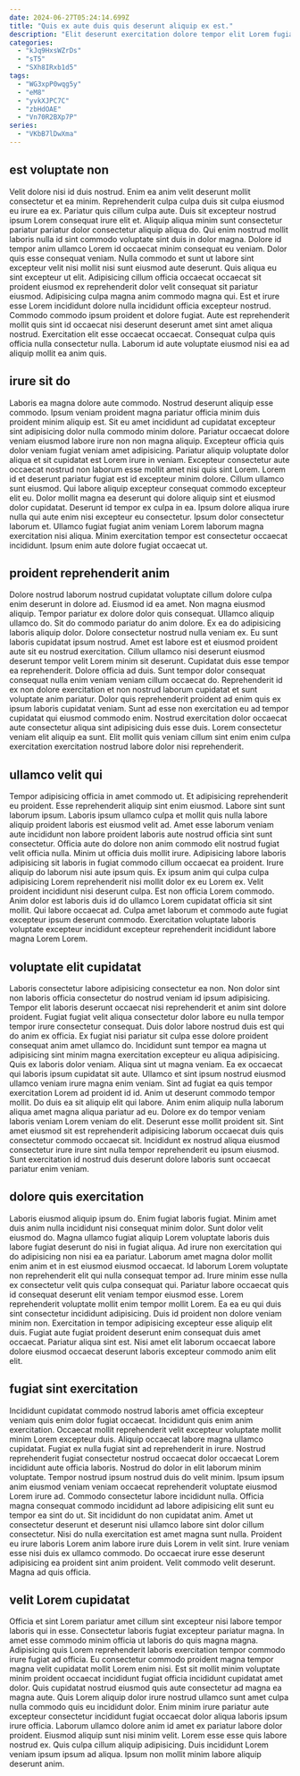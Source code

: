 ```yaml
---
date: 2024-06-27T05:24:14.699Z
title: "Quis ex aute duis quis deserunt aliquip ex est."
description: "Elit deserunt exercitation dolore tempor elit Lorem fugiat quis culpa do officia culpa. Veniam amet ut deserunt consequat."
categories:
  - "kJq9HxsWZrDs"
  - "sT5"
  - "SXh8IRxb1d5"
tags:
  - "WG3xpP0wqg5y"
  - "eM8"
  - "yvkXJPC7C"
  - "zbHdOAE"
  - "Vn70R2BXp7P"
series:
  - "VKbB7lDwXma"
---
```



## est voluptate non

Velit dolore nisi id duis nostrud. Enim ea anim velit deserunt mollit consectetur et ea minim. Reprehenderit culpa culpa duis sit culpa eiusmod eu irure ea ex. Pariatur quis cillum culpa aute. Duis sit excepteur nostrud ipsum Lorem consequat irure elit et. Aliquip aliqua minim sunt consectetur pariatur pariatur dolor consectetur aliquip aliqua do.
Qui enim nostrud mollit laboris nulla id sint commodo voluptate sint duis in dolor magna. Dolore id tempor anim ullamco Lorem id occaecat minim consequat eu veniam. Dolor quis esse consequat veniam. Nulla commodo et sunt ut labore sint excepteur velit nisi mollit nisi sunt eiusmod aute deserunt. Quis aliqua eu sint excepteur ut elit. Adipisicing cillum officia occaecat occaecat sit proident eiusmod ex reprehenderit dolor velit consequat sit pariatur eiusmod. Adipisicing culpa magna anim commodo magna qui. Est et irure esse Lorem incididunt dolore nulla incididunt officia excepteur nostrud.
Commodo commodo ipsum proident et dolore fugiat. Aute est reprehenderit mollit quis sint id occaecat nisi deserunt deserunt amet sint amet aliqua nostrud. Exercitation elit esse occaecat occaecat. Consequat culpa quis officia nulla consectetur nulla. Laborum id aute voluptate eiusmod nisi ea ad aliquip mollit ea anim quis.

## irure sit do

Laboris ea magna dolore aute commodo. Nostrud deserunt aliquip esse commodo. Ipsum veniam proident magna pariatur officia minim duis proident minim aliquip est. Sit eu amet incididunt ad cupidatat excepteur sint adipisicing dolor nulla commodo minim dolore. Pariatur occaecat dolore veniam eiusmod labore irure non non magna aliquip. Excepteur officia quis dolor veniam fugiat veniam amet adipisicing. Pariatur aliquip voluptate dolor aliqua et sit cupidatat est Lorem irure in veniam.
Excepteur consectetur aute occaecat nostrud non laborum esse mollit amet nisi quis sint Lorem. Lorem id et deserunt pariatur fugiat est id excepteur minim dolore. Cillum ullamco sunt eiusmod. Qui labore aliquip excepteur consequat commodo excepteur elit eu. Dolor mollit magna ea deserunt qui dolore aliquip sint et eiusmod dolor cupidatat.
Deserunt id tempor ex culpa in ea. Ipsum dolore aliqua irure nulla qui aute enim nisi excepteur eu consectetur. Ipsum dolor consectetur laborum et. Ullamco fugiat fugiat anim veniam Lorem laborum magna exercitation nisi aliqua. Minim exercitation tempor est consectetur occaecat incididunt. Ipsum enim aute dolore fugiat occaecat ut.

## proident reprehenderit anim

Dolore nostrud laborum nostrud cupidatat voluptate cillum dolore culpa enim deserunt in dolore ad. Eiusmod id ea amet. Non magna eiusmod aliquip. Tempor pariatur ex dolore dolor quis consequat. Ullamco aliquip ullamco do. Sit do commodo pariatur do anim dolore. Ex ea do adipisicing laboris aliquip dolor. Dolore consectetur nostrud nulla veniam ex.
Eu sunt laboris cupidatat ipsum nostrud. Amet est labore est et eiusmod proident aute sit eu nostrud exercitation. Cillum ullamco nisi deserunt eiusmod deserunt tempor velit Lorem minim sit deserunt. Cupidatat duis esse tempor ea reprehenderit. Dolore officia ad duis. Sunt tempor dolor consequat consequat nulla enim veniam veniam cillum occaecat do. Reprehenderit id ex non dolore exercitation et non nostrud laborum cupidatat et sunt voluptate anim pariatur.
Dolor quis reprehenderit proident ad enim quis ex ipsum laboris cupidatat veniam. Sunt ad esse non exercitation eu ad tempor cupidatat qui eiusmod commodo enim. Nostrud exercitation dolor occaecat aute consectetur aliqua sint adipisicing duis esse duis. Lorem consectetur veniam elit aliquip ea sunt. Elit mollit quis veniam cillum sint enim enim culpa exercitation exercitation nostrud labore dolor nisi reprehenderit.

## ullamco velit qui

Tempor adipisicing officia in amet commodo ut. Et adipisicing reprehenderit eu proident. Esse reprehenderit aliquip sint enim eiusmod. Labore sint sunt laborum ipsum.
Laboris ipsum ullamco culpa et mollit quis nulla labore aliquip proident laboris est eiusmod velit ad. Amet esse laborum veniam aute incididunt non labore proident laboris aute nostrud officia sint sunt consectetur. Officia aute do dolore non anim commodo elit nostrud fugiat velit officia nulla. Minim ut officia duis mollit irure. Adipisicing labore laboris adipisicing sit laboris in fugiat commodo cillum occaecat ea proident.
Irure aliquip do laborum nisi aute ipsum quis. Ex ipsum anim qui culpa culpa adipisicing Lorem reprehenderit nisi mollit dolor ex eu Lorem ex. Velit proident incididunt nisi deserunt culpa. Est non officia Lorem commodo. Anim dolor est laboris duis id do ullamco Lorem cupidatat officia sit sint mollit. Qui labore occaecat ad. Culpa amet laborum et commodo aute fugiat excepteur ipsum deserunt commodo. Exercitation voluptate laboris voluptate excepteur incididunt excepteur reprehenderit incididunt labore magna Lorem Lorem.

## voluptate elit cupidatat

Laboris consectetur labore adipisicing consectetur ea non. Non dolor sint non laboris officia consectetur do nostrud veniam id ipsum adipisicing. Tempor elit laboris deserunt occaecat nisi reprehenderit et anim sint dolore proident. Fugiat fugiat velit aliqua consectetur dolor labore eu nulla tempor tempor irure consectetur consequat. Duis dolor labore nostrud duis est qui do anim ex officia. Ex fugiat nisi pariatur sit culpa esse dolore proident consequat anim amet ullamco do.
Incididunt sunt tempor ea magna ut adipisicing sint minim magna exercitation excepteur eu aliqua adipisicing. Quis ex laboris dolor veniam. Aliqua sint ut magna veniam. Ea ex occaecat qui laboris ipsum cupidatat sit aute. Ullamco et sint ipsum nostrud eiusmod ullamco veniam irure magna enim veniam. Sint ad fugiat ea quis tempor exercitation Lorem ad proident id id. Anim ut deserunt commodo tempor mollit.
Do duis ea sit aliquip elit qui labore. Anim enim aliquip nulla laborum aliqua amet magna aliqua pariatur ad eu. Dolore ex do tempor veniam laboris veniam Lorem veniam do elit. Deserunt esse mollit proident sit. Sint amet eiusmod sit est reprehenderit adipisicing laborum occaecat duis quis consectetur commodo occaecat sit. Incididunt ex nostrud aliqua eiusmod consectetur irure irure sint nulla tempor reprehenderit eu ipsum eiusmod. Sunt exercitation id nostrud duis deserunt dolore laboris sunt occaecat pariatur enim veniam.

## dolore quis exercitation

Laboris eiusmod aliquip ipsum do. Enim fugiat laboris fugiat. Minim amet duis anim nulla incididunt nisi consequat minim dolor. Sunt dolor velit eiusmod do. Magna ullamco fugiat aliquip Lorem voluptate laboris duis labore fugiat deserunt do nisi in fugiat aliqua. Ad irure non exercitation qui do adipisicing non nisi ea ea pariatur.
Laborum amet magna dolor mollit enim anim et in est eiusmod eiusmod occaecat. Id laborum Lorem voluptate non reprehenderit elit qui nulla consequat tempor ad. Irure minim esse nulla ex consectetur velit quis culpa consequat qui. Pariatur labore occaecat quis id consequat deserunt elit veniam tempor eiusmod esse. Lorem reprehenderit voluptate mollit enim tempor mollit Lorem. Ea ea eu qui duis sint consectetur incididunt adipisicing.
Duis id proident non dolore veniam minim non. Exercitation in tempor adipisicing excepteur esse aliquip elit duis. Fugiat aute fugiat proident deserunt enim consequat duis amet occaecat. Pariatur aliqua sint est. Nisi amet elit laborum occaecat labore dolore eiusmod occaecat deserunt laboris excepteur commodo anim elit elit.

## fugiat sint exercitation

Incididunt cupidatat commodo nostrud laboris amet officia excepteur veniam quis enim dolor fugiat occaecat. Incididunt quis enim anim exercitation. Occaecat mollit reprehenderit velit excepteur voluptate mollit minim Lorem excepteur duis. Aliquip occaecat labore magna ullamco cupidatat. Fugiat ex nulla fugiat sint ad reprehenderit in irure. Nostrud reprehenderit fugiat consectetur nostrud occaecat dolor occaecat Lorem incididunt aute officia laboris. Nostrud do dolor in elit laborum minim voluptate. Tempor nostrud ipsum nostrud duis do velit minim.
Ipsum ipsum anim eiusmod veniam veniam occaecat reprehenderit voluptate eiusmod Lorem irure ad. Commodo consectetur labore incididunt nulla. Officia magna consequat commodo incididunt ad labore adipisicing elit sunt eu tempor ea sint do ut. Sit incididunt do non cupidatat anim. Amet ut consectetur deserunt et deserunt nisi ullamco labore sint dolor cillum consectetur. Nisi do nulla exercitation est amet magna sunt nulla.
Proident eu irure laboris Lorem anim labore irure duis Lorem in velit sint. Irure veniam esse nisi duis ex ullamco commodo. Do occaecat irure esse deserunt adipisicing ea proident sint anim proident. Velit commodo velit deserunt. Magna ad quis officia.

## velit Lorem cupidatat

Officia et sint Lorem pariatur amet cillum sint excepteur nisi labore tempor laboris qui in esse. Consectetur laboris fugiat excepteur pariatur magna. In amet esse commodo minim officia ut laboris do quis magna magna. Adipisicing quis Lorem reprehenderit laboris exercitation tempor commodo irure fugiat ad officia.
Eu consectetur commodo proident magna tempor magna velit cupidatat mollit Lorem enim nisi. Est sit mollit minim voluptate minim proident occaecat incididunt fugiat officia incididunt cupidatat amet dolor. Quis cupidatat nostrud eiusmod quis aute consectetur ad magna ea magna aute. Quis Lorem aliquip dolor irure nostrud ullamco sunt amet culpa nulla commodo quis eu incididunt dolor. Enim minim irure pariatur aute excepteur consectetur incididunt fugiat occaecat dolor aliqua laboris ipsum irure officia. Laborum ullamco dolore anim id amet ex pariatur labore dolor proident.
Eiusmod aliquip sunt nisi minim velit. Lorem esse esse quis labore nostrud ex. Quis culpa cillum aliquip adipisicing. Duis incididunt Lorem veniam ipsum ipsum ad aliqua. Ipsum non mollit minim labore aliquip deserunt anim.

